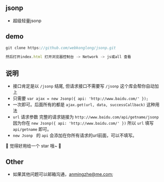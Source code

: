 ## jsonp

*   超级轻量jsonp

## demo

```javascript
git clone https://github.com/webkonglong/jsonp.git

然后打开index.html 打开浏览器控制台 -> Network -> js或all 查看

```

## 说明

* 接口肯定是以 ```/jsonp``` 结尾, 但请求接口不需要写 ```/jsonp``` 这个库会帮你自动加上
* 只需要 ```var ajax = new Jsonp({
        api: 'http://www.baidu.com/'
      });```
* 一次即可。后面所有的都是 ```ajax.get(url, data, successCallback)``` 这种用法
* ```url``` 请求参数 完整的请求链接为 ```http://www.baidu.com/api/getname/jsonp``` 因为你在 ```new Jsonp({ api: 'http://www.baidu.com/' })``` 所以 ```url``` 填写 ```api/getname``` 即可。
* ```new Jsonp ``` 的 ```api``` 会添加在你所有请求的url前面，可以不填写。



🎉 觉得好用给一个 star 哦~ 🎉





## Other

*   如果其他问题可以邮箱沟通，anmingzhe@me.com;
